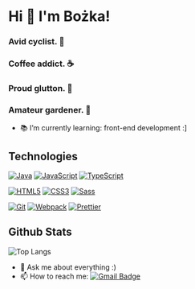 

# Hi 👋 I'm Bożka!

### Avid cyclist. :bicyclist:
### Coffee addict. :coffee:
### Proud glutton. :sandwich:
### Amateur gardener. :seedling:

- :books: I’m currently learning: front-end development :]

## Technologies
[![Java](https://img.shields.io/badge/-Java-e40000?style=flat-square&logo=java&logoColor=white)](https://github.com/zewazla/)
[![JavaScript](https://img.shields.io/badge/-JavaScript-f7df1e?style=flat-square&logo=javascript&logoColor=white)](https://github.com/zewazla/)
[![TypeScript](https://img.shields.io/badge/-TypeScript-3178c6?style=flat-square&logo=typescript&logoColor=white)](https://www.typescriptlang.org/)

[![HTML5](https://img.shields.io/badge/-HTML5-de4b25?style=flat-square&logo=html5&logoColor=white)](https://github.com/zewazla/)
[![CSS3](https://img.shields.io/badge/-CSS3-1a70b5?style=flat-square&logo=css3&logoColor=white)](https://github.com/zewazla/)
[![Sass](https://img.shields.io/badge/-Sass-cf649a?style=flat-square&logo=Sass&logoColor=white)](https://sass-lang.com/)

[![Git](https://img.shields.io/badge/-Git-fa4f28?style=flat-square&logo=git&logoColor=white)](https://git-scm.com/)
[![Webpack](https://img.shields.io/badge/-Webpack-1e72b3?style=flat-square&logo=Webpack&logoColor=white)](https://webpack.js.org/)
[![Prettier](https://img.shields.io/badge/-Prettier-1a2b34?style=flat-square&logo=Prettier&logoColor=white)](https://prettier.io/)

## Github Stats

![Top Langs](https://github-readme-stats.vercel.app/api/top-langs/?username=zewazla)




- 💬 Ask me about everything :)
- 📫 How to reach me: [![Gmail Badge](https://img.shields.io/badge/-Gmail-c14438?style=flat-square&logo=Gmail&logoColor=white&link=mailto:bozka.majchrzak@gmail.com)](mailto:bozka.majchrzak@gmail.com)




